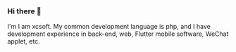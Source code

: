 ### Hi there 👋

I'm I am xcsoft. My common development language is php, and I have development experience in back-end, web, Flutter mobile software, WeChat applet, etc.
